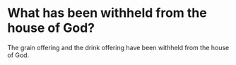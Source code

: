 # What has been withheld from the house of God?

The grain offering and the drink offering have been withheld from the house of God.
